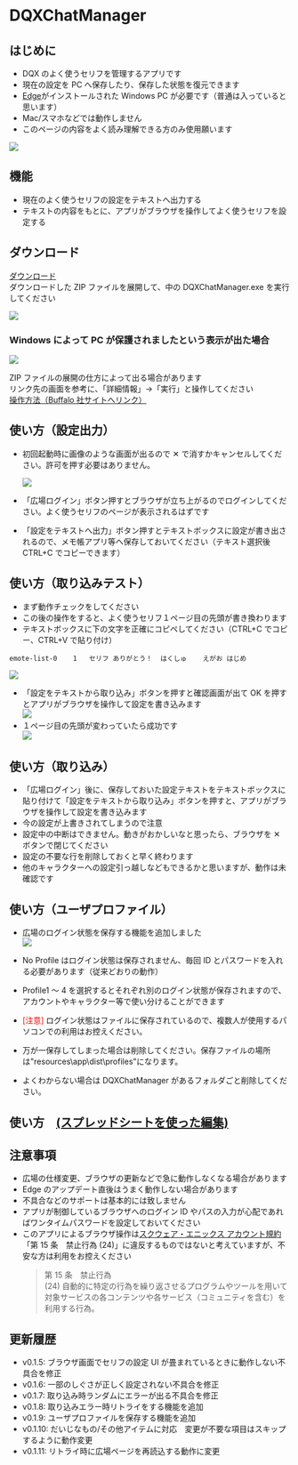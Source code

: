 # DQXChatManager

## はじめに

-   DQX のよく使うセリフを管理するアプリです
-   現在の設定を PC へ保存したり、保存した状態を復元できます
-   [Edge](https://www.microsoft.com/ja-jp/edge)がインストールされた Windows PC が必要です（普通は入っていると思います）
-   Mac/スマホなどでは動作しません
-   このページの内容をよく読み理解できる方のみ使用願います

![](./media/screen01.png)

## 機能

-   現在のよく使うセリフの設定をテキストへ出力する
-   テキストの内容をもとに、アプリがブラウザを操作してよく使うセリフを設定する

## ダウンロード

[ダウンロード](https://github.com/tubame0505/DQXChatManager/releases/download/v0.1.11/DQXChatManager-win32-x64.zip)  
ダウンロードした ZIP ファイルを展開して、中の DQXChatManager.exe を実行してください

![](./media/screen14.png)

### Windows によって PC が保護されましたという表示が出た場合

![](./media/screen15.png)

ZIP ファイルの展開の仕方によって出る場合があります  
リンク先の画面を参考に、「詳細情報」→「実行」と操作してください  
[操作方法（Buffalo 社サイトへリンク）](https://www.buffalo.jp/support/faq/detail/124145337.html)

## 使い方（設定出力）

-   初回起動時に画像のような画面が出るので ✕ で消すかキャンセルしてください。許可を押す必要はありません。

    ![](./media/screen05.png)

-   「広場ログイン」ボタン押すとブラウザが立ち上がるのでログインしてください。よく使うセリフのページが表示されるはずです
-   「設定をテキストへ出力」ボタン押すとテキストボックスに設定が書き出されるので、メモ帳アプリ等へ保存しておいてください（テキスト選択後 CTRL+C でコピーできます）

## 使い方（取り込みテスト）

-   まず動作チェックをしてください
-   この後の操作をすると、よく使うセリフ１ページ目の先頭が書き換わります
-   テキストボックスに下の文字を正確にコピペしてください（CTRL+C でコピー、CTRL+V で貼り付け）

```
emote-list-0	1	セリフ	ありがとう！	はくしゅ	えがお	はじめ
```

![](./media/screen02.png)

-   「設定をテキストから取り込み」ボタンを押すと確認画面が出て OK を押すとアプリがブラウザを操作して設定を書き込みます  
    ![](./media/screen03.png)
-   １ページ目の先頭が変わっていたら成功です  
    ![](./media/screen04.png)

## 使い方（取り込み）

-   「広場ログイン」後に、保存しておいた設定テキストをテキストボックスに貼り付けて「設定をテキストから取り込み」ボタンを押すと、アプリがブラウザを操作して設定を書き込みます
-   今の設定が上書きされてしまうので注意
-   設定中の中断はできません。動きがおかしいなと思ったら、ブラウザを ✕ ボタンで閉じてください
-   設定の不要な行を削除しておくと早く終わります
-   他のキャラクターへの設定引っ越しなどもできるかと思いますが、動作は未確認です

## 使い方（ユーザプロファイル）

-   広場のログイン状態を保存する機能を追加しました  
    ![](./media/screen16.png)

-   No Profile はログイン状態は保存されません、毎回 ID とパスワードを入れる必要があります（従来どおりの動作）
-   Profile1 ～ 4 を選択するとそれぞれ別のログイン状態が保存されますので、アカウントやキャラクター等で使い分けることができます
-   <span style="color: red; ">[注意]</span> ログイン状態はファイルに保存されているので、複数人が使用するパソコンでの利用はお控えください。
-   万が一保存してしまった場合は削除してください。保存ファイルの場所は"resources\app\dist\profiles"になります。
-   よくわからない場合は DQXChatManager があるフォルダごと削除してください。

## 使い方　[(スプレッドシートを使った編集)](./spread-sheets.md)

## 注意事項

-   広場の仕様変更、ブラウザの更新などで急に動作しなくなる場合があります
-   Edge のアップデート直後はうまく動作しない場合があります
-   不具合などのサポートは基本的には致しません
-   アプリが制御しているブラウザへのログイン ID やパスの入力が心配であればワンタイムパスワードを設定しておいてください
-   このアプリによるブラウザ操作は[スクウェア・エニックス アカウント規約](https://support.jp.square-enix.com/rule.php?id=450&la=0&tag=sqexaccount)「第 15 条　禁止行為 (24)」に違反するものではないと考えていますが、不安な方は利用をお控えください
    > 第 15 条　禁止行為  
    > (24) 自動的に特定の行為を繰り返させるプログラムやツールを用いて対象サービスの各コンテンツや各サービス（コミュニティを含む）を利用する行為。

## 更新履歴

-   v0.1.5: ブラウザ画面でセリフの設定 UI が畳まれているときに動作しない不具合を修正
-   v0.1.6: 一部のしぐさが正しく設定されない不具合を修正
-   v0.1.7: 取り込み時ランダムにエラーが出る不具合を修正
-   v0.1.8: 取り込みエラー時リトライをする機能を追加
-   v0.1.9: ユーザプロファイルを保存する機能を追加
-   v0.1.10: だいじなもの/その他アイテムに対応　変更が不要な項目はスキップするように動作変更
-   v0.1.11: リトライ時に広場ページを再読込する動作に変更
